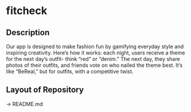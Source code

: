 # fitcheck

## Description
Our app is designed to make fashion fun by gamifying everyday style and inspiring creativity. Here’s how it works: each night, users receive a theme for the next day’s outfit- think “red” or “denim.” The next day, they share photos of their outfits, and friends vote on who nailed the theme best. It’s like “BeReal,” but for outfits, with a competitive twist.

## Layout of Repository
-> README.md 
